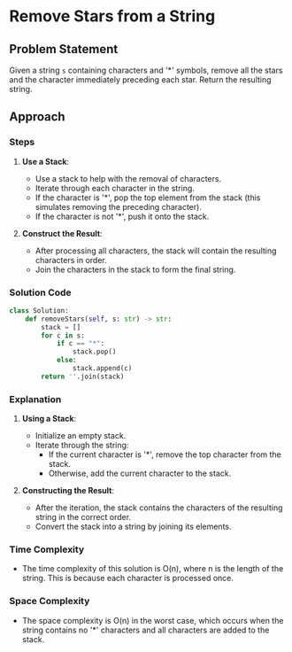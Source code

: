 # Remove Stars from a String

## Problem Statement
Given a string `s` containing characters and '*' symbols, remove all the stars and the character immediately preceding each star. Return the resulting string.

## Approach

### Steps

1. **Use a Stack**:
   - Use a stack to help with the removal of characters.
   - Iterate through each character in the string.
   - If the character is '*', pop the top element from the stack (this simulates removing the preceding character).
   - If the character is not '*', push it onto the stack.

2. **Construct the Result**:
   - After processing all characters, the stack will contain the resulting characters in order.
   - Join the characters in the stack to form the final string.

### Solution Code

```python
class Solution:
    def removeStars(self, s: str) -> str:
        stack = []
        for c in s:
            if c == "*":
                stack.pop()
            else:
                stack.append(c)
        return ''.join(stack)
```

### Explanation

1. **Using a Stack**:
   - Initialize an empty stack.
   - Iterate through the string:
     - If the current character is '*', remove the top character from the stack.
     - Otherwise, add the current character to the stack.

2. **Constructing the Result**:
   - After the iteration, the stack contains the characters of the resulting string in the correct order.
   - Convert the stack into a string by joining its elements.

### Time Complexity
- The time complexity of this solution is O(n), where n is the length of the string. This is because each character is processed once.

### Space Complexity
- The space complexity is O(n) in the worst case, which occurs when the string contains no '*' characters and all characters are added to the stack.
